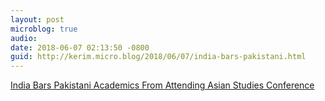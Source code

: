 ```yaml
---
layout: post
microblog: true
audio: 
date: 2018-06-07 02:13:50 -0800
guid: http://kerim.micro.blog/2018/06/07/india-bars-pakistani.html
---
```

[India Bars Pakistani Academics From Attending Asian Studies Conference](https://thewire.in/diplomacy/india-bars-pakistani-academics-from-attending-asian-studies-conference)
